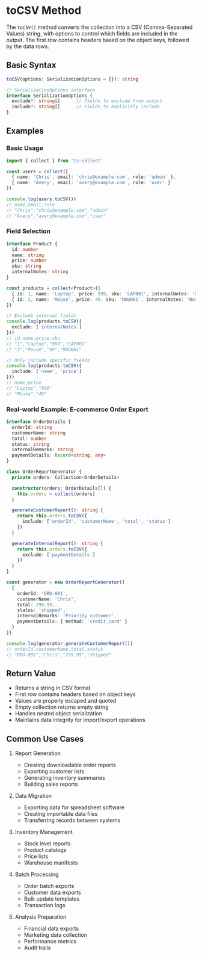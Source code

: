 # toCSV Method

The `toCSV()` method converts the collection into a CSV (Comma-Separated Values) string, with options to control which fields are included in the output. The first row contains headers based on the object keys, followed by the data rows.

## Basic Syntax

```typescript
toCSV(options: SerializationOptions = {}): string

// SerializationOptions interface
interface SerializationOptions {
  exclude?: string[]      // Fields to exclude from output
  include?: string[]      // Fields to explicitly include
}
```

## Examples

### Basic Usage

```typescript
import { collect } from 'ts-collect'

const users = collect([
  { name: 'Chris', email: 'chris@example.com', role: 'admin' },
  { name: 'Avery', email: 'avery@example.com', role: 'user' }
])

console.log(users.toCSV())
// name,email,role
// "Chris","chris@example.com","admin"
// "Avery","avery@example.com","user"
```

### Field Selection

```typescript
interface Product {
  id: number
  name: string
  price: number
  sku: string
  internalNotes: string
}

const products = collect<Product>([
  { id: 1, name: 'Laptop', price: 999, sku: 'LAP001', internalNotes: 'Check stock' },
  { id: 2, name: 'Mouse', price: 49, sku: 'MOU001', internalNotes: 'New shipment' }
])

// Exclude internal fields
console.log(products.toCSV({
  exclude: ['internalNotes']
}))
// id,name,price,sku
// "1","Laptop","999","LAP001"
// "2","Mouse","49","MOU001"

// Only include specific fields
console.log(products.toCSV({
  include: ['name', 'price']
}))
// name,price
// "Laptop","999"
// "Mouse","49"
```

### Real-world Example: E-commerce Order Export

```typescript
interface OrderDetails {
  orderId: string
  customerName: string
  total: number
  status: string
  internalRemarks: string
  paymentDetails: Record<string, any>
}

class OrderReportGenerator {
  private orders: Collection<OrderDetails>

  constructor(orders: OrderDetails[]) {
    this.orders = collect(orders)
  }

  generateCustomerReport(): string {
    return this.orders.toCSV({
      include: ['orderId', 'customerName', 'total', 'status']
    })
  }

  generateInternalReport(): string {
    return this.orders.toCSV({
      exclude: ['paymentDetails']
    })
  }
}

const generator = new OrderReportGenerator([
  {
    orderId: 'ORD-001',
    customerName: 'Chris',
    total: 299.99,
    status: 'shipped',
    internalRemarks: 'Priority customer',
    paymentDetails: { method: 'credit_card' }
  }
])

console.log(generator.generateCustomerReport())
// orderId,customerName,total,status
// "ORD-001","Chris","299.99","shipped"
```

## Return Value

- Returns a string in CSV format
- First row contains headers based on object keys
- Values are properly escaped and quoted
- Empty collection returns empty string
- Handles nested object serialization
- Maintains data integrity for import/export operations

## Common Use Cases

1. Report Generation
   - Creating downloadable order reports
   - Exporting customer lists
   - Generating inventory summaries
   - Building sales reports

2. Data Migration
   - Exporting data for spreadsheet software
   - Creating importable data files
   - Transferring records between systems

3. Inventory Management
   - Stock level reports
   - Product catalogs
   - Price lists
   - Warehouse manifests

4. Batch Processing
   - Order batch exports
   - Customer data exports
   - Bulk update templates
   - Transaction logs

5. Analysis Preparation
   - Financial data exports
   - Marketing data collection
   - Performance metrics
   - Audit trails
